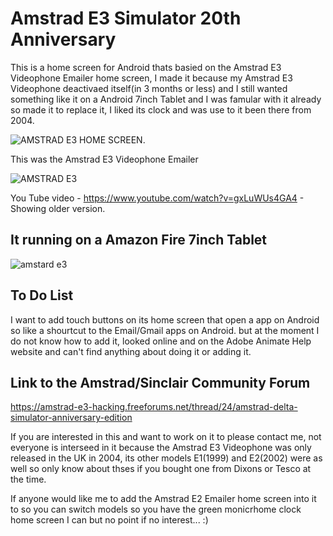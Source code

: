 # Amstrad E3 Simulator 20th Anniversary
This is a home screen for Android thats basied on the Amstrad E3 Videophone Emailer home screen, I made it because my Amstrad E3 Videophone deactivaed itself(in 3 months or less) and I still wanted something like it on a Android 7inch Tablet and I was famular with it already so made it to replace it, I liked its clock and was use to it been there from 2004.

![AMSTRAD E3 HOME SCREEN](https://i.ibb.co/cc9H8Hxd/Amstrad-E3-Homescreen.png).

This was the Amstrad E3 Videophone Emailer

![AMSTRAD E3](https://storage.proboards.com/7050177/images/zshyNkRQFzPgQwCfvkHY.gif)

You Tube video - https://www.youtube.com/watch?v=gxLuWUs4GA4 - Showing older version.

It running on a Amazon Fire 7inch Tablet
-------------------------------------------

![amstard e3](https://github.com/user-attachments/assets/4ae4d34e-601a-4923-a24d-53d83f0cc19e)


## To Do List

I want to add touch buttons on its home screen that open a app on Android so like a shourtcut to the Email/Gmail apps on Android.
but at the moment I do not know how to add it, looked online and on the Adobe Animate Help website and can't find anything about doing it or adding it.


Link to the Amstrad/Sinclair Community Forum
---------------------------------------------
https://amstrad-e3-hacking.freeforums.net/thread/24/amstrad-delta-simulator-anniversary-edition

If you are interested in this and want to work on it to please contact me, not everyone is interseed in it because the Amstrad E3 Videophone was only released in the UK in 2004, its other models E1(1999) and E2(2002) were as well so only know about thses if you bought one from Dixons or Tesco at the time.

If anyone would like me to add the Amstrad E2 Emailer home screen into it to so you can switch models so you have the green monicrhome clock home screen I can but no point if no interest... :)

